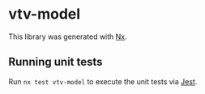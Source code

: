 # vtv-model

This library was generated with [Nx](https://nx.dev).

## Running unit tests

Run `nx test vtv-model` to execute the unit tests via [Jest](https://jestjs.io).
